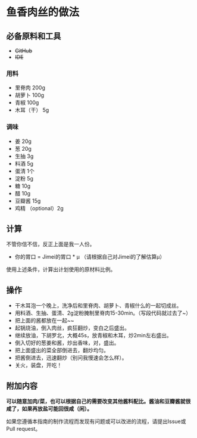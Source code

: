 # 鱼香肉丝的做法

## 必备原料和工具

* ~~GitHub~~
* ~~IDE~~
### 用料
* 里脊肉 200g
* 胡萝卜 100g
* 青椒 100g
* 木耳（干） 5g
### 调味
* 姜 20g
* 葱 20g
* 生抽 3g
* 料酒 5g
* 蛋清 1个
* 淀粉 5g
* 糖 10g
* 醋 10g
* 豆瓣酱 15g
* 鸡精 （optional）2g



## 计算

不管你信不信，反正上面是我一人份。

* 你的胃口 = Jimei的胃口 * μ （请根据自己对Jimei的了解估算μ）

使用上述条件，计算出计划使用的原材料比例。



## 操作

* 干木耳泡一个晚上，洗净后和里脊肉、胡萝卜、青椒什么的一起切成丝。
* 用料酒、生抽、蛋清、2g淀粉腌制里脊肉15-30min。（写段代码就过去了~）
* 把上面的酱都放在一起~~
* 起锅烧油，倒入肉丝，疯狂翻炒，变白之后盛出。
* 继续放油，下胡罗北，大概45s，放青椒和木耳，炒2min左右盛出。
* 倒入切好的葱姜和酱，炒出香味，对，盛出。
* 把上面盛出的菜全部倒进去，翻炒均匀。
* 把酱倒进去，迅速翻炒（别问我慢速会怎么样）。
* 关火，装盘，开吃！

## 附加内容

**可以随意加肉/菜，也可以根据自己的需要改变其他酱料配比。酱油和豆瓣酱就很咸了，如果再放盐可能回很咸（闲）。**

如果您遵循本指南的制作流程而发现有问题或可以改进的流程，请提出Issue或Pull request。
